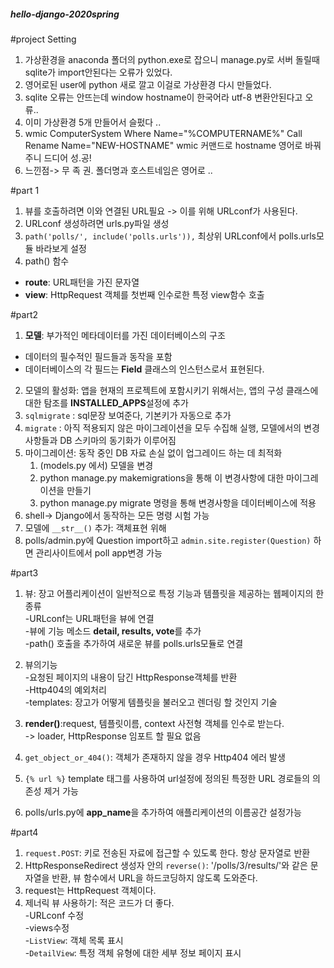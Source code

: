 ##### hello-django-2020spring

#project Setting
 1) 가상환경을 anaconda 폴더의 python.exe로 잡으니 manage.py로 서버 돌릴때 sqlite가 import안된다는 오류가 있었다.
 3) 영어로된 user에 python 새로 깔고 이걸로 가상환경 다시 만들었다.
 4) sqlite 오류는 안뜨는데 window hostname이 한국어라 utf-8 변환안된다고 오류..
 5) 이미 가상환경 5개 만들어서 슬펐다 ..
 6) wmic ComputerSystem Where Name="%COMPUTERNAME%" Call Rename Name="NEW-HOSTNAME"
    wmic 커맨드로 hostname 영어로 바꿔주니 드디어 성.공!
 7) 느낀점-> 무 족  권. 폴더명과 호스트네임은 영어로 ..
 
 #part 1
 1. 뷰를 호출하려면 이와 연결된 URL필요 -> 이를 위해 URLconf가 사용된다.
 2. URLconf 생성하려면 urls.py파일 생성
 3. `path('polls/', include('polls.urls')),` 
   최상위 URLconf에서 polls.urls모듈 바라보게 설정
 4. path() 함수
 - **route**: URL패턴을 가진 문자열
 - **view**: HttpRequest 객체를 첫번째 인수로한 특정 view함수 호출
 
 #part2
 1) **모델**: 부가적인 메타데이터를 가진 데이터베이스의 구조
 - 데이터의 필수적인 필드들과 동작을 포함
 - 데이터베이스의 각 필드는 **Field** 클래스의 인스턴스로서 표현된다.
 2) 모델의 활성화: 앱을 현재의 프로젝트에 포함시키기 위해서는, 앱의 구성 클래스에 대한 탐조를 **INSTALLED_APPS**설정에 추가
 3) `sqlmigrate` : sql문장 보여준다, 기본키가 자동으로 추가
 4) `migrate` : 아직 적용되지 않은 마이그레이션을 모두 수집해 실행, 모델에서의 변경 사항들과 DB 스키마의 동기화가 이루어짐
 5) 마이그레이션: 동작 중인 DB 자료 손실 없이 업그레이드 하는 데 최적화
    1. (models.py 에서) 모델을 변경
    2. python manage.py makemigrations을 통해 이 변경사항에 대한 마이그레이션을 만들기
    3. python manage.py migrate 명령을 통해 변경사항을 데이터베이스에 적용
 6) shell-> Django에서 동작하는 모든 명령 시험 가능 
 7) 모델에 `__str__()` 추가: 객체표현 위해
 8) polls/admin.py에 Question import하고 `admin.site.register(Question)` 하면 관리사이트에서 poll app변경 가능
 
 #part3
 1) 뷰: 장고 어플리케이션이 일반적으로 특정 기능과 템플릿을 제공하는 웹페이지의 한 종류   
 -URLconf는 URL패턴을 뷰에 연결   
 -뷰에 기능 메소드 **detail, results, vote**를 추가             
 -path() 호출을 추가하여 새로운 뷰를 polls.urls모듈로 연결
 
 2) 뷰의기능                                                                                                
 -요청된 페이지의 내용이 담긴 HttpResponse객체를 반환                                                                                                       
 -Http404의 예외처리  
 -templates: 장고가 어떻게 템플릿을 불러오고 렌더링 할 것인지 기술
 3) **render()**:request, 템플릿이름, context 사전형 객체를 인수로 받는다.                   
 -> loader, HttpResponse 임포트 할 필요 없음
 4) `get_object_or_404()`: 객체가 존재하지 않을 경우 Http404 에러 발생   
 5) `{% url %}` template 태그를 사용하여 url설정에 정의된 특정한 URL 경로들의 의존성 제거 가능    
 6) polls/urls.py에 **app_name**을 추가하여 애플리케이션의 이름공간 설정가능
 
 #part4
 1) `request.POST`: 키로 전송된 자료에 접근할 수 있도록 한다. 항상 문자열로 반환
 2) HttpResponseRedirect 생성자 안의 `reverse()`: '/polls/3/results/'와 같은 문자열을 반환, 뷰 함수에서 URL을 하드코딩하지 않도록 도와준다.
 3) request는 HttpRequest 객체이다.
 4) 제너릭 뷰 사용하기: 적은 코드가 더 좋다.   
 -URLconf 수정   
 -views수정   
 -`ListView`: 객체 목록 표시   
 -`DetailView`: 특정 객체 유형에 대한 세부 정보 페이지 표시